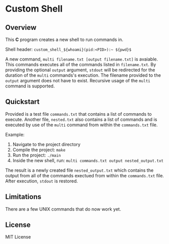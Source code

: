 # Custom Shell

## Overview

This **C** program creates a new shell to run commands in.

Shell header: `custom_shell_${whoami}(pid:<PID>):~ ${pwd}$`

A new command, `multi filename.txt [output filename.txt]` is avaiable. This commands executes all of the commands listed in `filename.txt`. By providing the optional `output` argument, `stdout` will be redirected for the duration of the `multi` commands's execution. The filename provided to the `output` argument does not have to exist. Recursive usage of the `multi` command is supported.

## Quickstart

Provided is a test file `commands.txt` that contains a list of commands to execute. Another file, `nested.txt` also contains a list of commands and is executed by use of the `multi` command from within the `commands.txt` file.

Example:

1. Navigate to the project directory
2. Compile the project: `make`
2. Run the project: `./main`
3. Inside the new shell, run: `multi commands.txt output nested_output.txt`

The result is a newly created file `nested_output.txt` which contains the output from all of the commands exectued from within the `commands.txt` file. After execution, `stdout` is restored.

## Limitations

There are a few UNIX commands that do now work yet.

## License
MIT License

